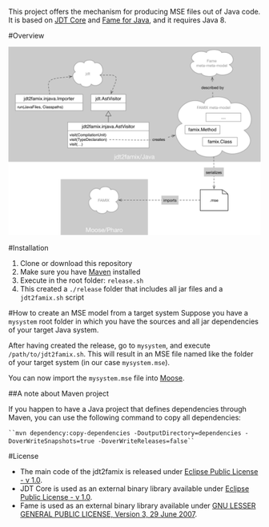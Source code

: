 This project offers the mechanism for producing MSE files out of Java code. It is based on [JDT Core](https://projects.eclipse.org/projects/eclipse.jdt.core) and [Fame for Java](https://github.com/girba/FameJava), and it requires Java 8.

#Overview

<img src="doc/jdt2famix-standalone.png"/>

#Installation
1. Clone or download this repository
2. Make sure you have [Maven](https://maven.apache.org/download.cgi) installed 
3. Execute in the root folder: `release.sh`
4. This created a `./release` folder that includes all jar files and a `jdt2famix.sh` script

#How to create an MSE model from a target system
Suppose you have a `mysystem` root folder in which you have the sources and all jar dependencies of your target Java system.

After having created the release, go to `mysystem`, and execute `/path/to/jdt2famix.sh`. This will result in an MSE file named like the folder of your target system (in our case `mysystem.mse`).

You can now import the `mysystem.mse` file into [Moose](http://moosetechnology.org). 

##A note about Maven project

If you happen to have a Java project that defines dependencies through Maven, you can use the following command to copy all dependencies:

	``mvn dependency:copy-dependencies -DoutputDirectory=dependencies -DoverWriteSnapshots=true -DoverWriteReleases=false``

#License
* The main code of the jdt2famix is released under [Eclipse Public License - v 1.0](http://wiki.eclipse.org/EPL).
* JDT Core is used as an external binary library available under [Eclipse Public License - v 1.0](http://wiki.eclipse.org/EPL).
* Fame is used as an external binary library available under [GNU LESSER GENERAL PUBLIC LICENSE, Version 3, 29 June 2007](https://www.gnu.org/licenses/lgpl-3.0.en.html). 
